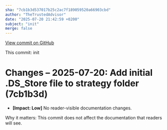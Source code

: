 ```yaml
---
sha: "7cb1b3d537017b25c2ac7f189059520a66903cbd"
author: "TheTrustedAdvisor"
date: "2025-07-20 21:42:59 +0200"
subject: "init"
merge: false
---
```


[View commit on GitHub](https://github.com/TheTrustedAdvisor/FabricAdoptionFramework/commit/7cb1b3d537017b25c2ac7f189059520a66903cbd)

This commit: init

# Changes – 2025-07-20: Add initial .DS_Store file to strategy folder (7cb1b3d)

- **[Impact: Low]** No reader-visible documentation changes.

Why it matters: This commit does not affect the documentation that readers will see.

